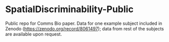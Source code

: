 # SpatialDiscriminability-Public
Public repo for Comms Bio paper. Data for one example subject included in Zenodo (https://zenodo.org/record/8061497); data from rest of the subjects are available upon request. 
